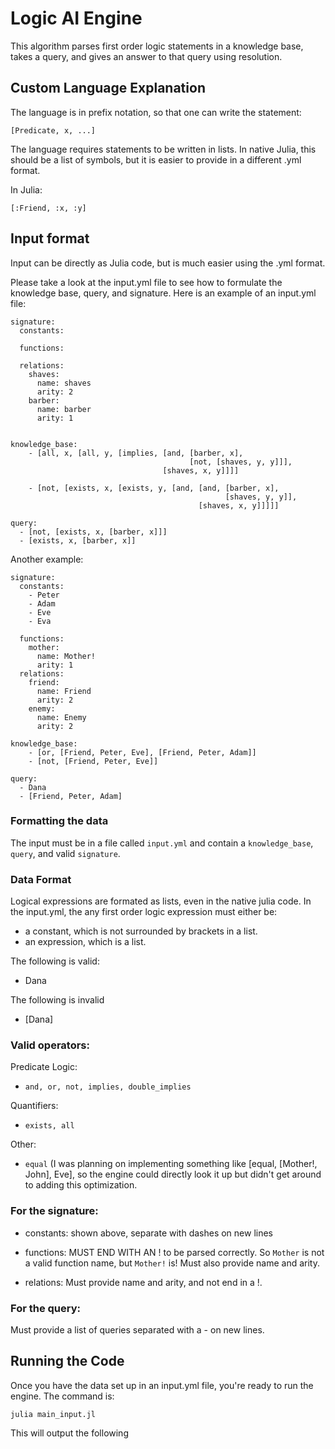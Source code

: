# Logic AI Engine

This algorithm parses first order logic statements in a knowledge base, takes a query, and gives an answer to that query using resolution.


## Custom Language Explanation

The language is in prefix notation, so that one can write the statement:

`[Predicate, x, ...]`

The language requires statements to be written in lists. In native Julia, this should be a list of symbols, but it is easier to provide in a different .yml format.

In Julia: 

`[:Friend, :x, :y]`


## Input format

Input can be directly as Julia code, but is much easier using the .yml format. 

Please take a look at the input.yml file to see how to formulate the knowledge base, query, and signature. Here is an example of an input.yml file:

```
signature:
  constants:

  functions:

  relations:
    shaves:
      name: shaves
      arity: 2
    barber:
      name: barber
      arity: 1


knowledge_base:
    - [all, x, [all, y, [implies, [and, [barber, x],
                                        [not, [shaves, y, y]]],
                                  [shaves, x, y]]]]

    - [not, [exists, x, [exists, y, [and, [and, [barber, x],
                                                [shaves, y, y]],
                                          [shaves, x, y]]]]]

query:
  - [not, [exists, x, [barber, x]]]
  - [exists, x, [barber, x]]
```

Another example:
```
signature:
  constants:
    - Peter
    - Adam
    - Eve
    - Eva

  functions:
    mother:
      name: Mother!
      arity: 1
  relations:
    friend:
      name: Friend
      arity: 2
    enemy:
      name: Enemy
      arity: 2

knowledge_base:
    - [or, [Friend, Peter, Eve], [Friend, Peter, Adam]]
    - [not, [Friend, Peter, Eve]]

query:
  - Dana
  - [Friend, Peter, Adam]
```

### Formatting the data

The input must be in a file called `input.yml` and contain a `knowledge_base`, `query`, and valid `signature`. 

### Data Format
Logical expressions are formated as lists, even in the native julia code. In the input.yml, the any first order logic expression must either be:

- a constant, which is not surrounded by brackets in a list.
- an expression, which is a list.

The following is valid:
- Dana

The following is invalid
- [Dana]

### Valid operators:

Predicate Logic:
- `and, or, not, implies, double_implies`

Quantifiers:
- `exists, all`

Other:
- `equal`   (I was planning on implementing something like [equal, [Mother!, John], Eve], so the engine could directly look it up but didn't get around to adding this optimization.

### For the signature:

- constants: shown above, separate with dashes on new lines
    
- functions: MUST END WITH AN ! to be parsed correctly. So `Mother` is not a valid function name, but `Mother!` is! Must also provide name and arity.
    
- relations: Must provide name and arity, and not end in a !. 
    

### For the query:
Must provide a list of queries separated with a - on new lines. 

## Running the Code
Once you have the data set up in an input.yml file, you're ready to run the engine.  The command is:

`julia main_input.jl`

This will output the following 
